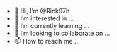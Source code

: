 - 👋 Hi, I’m @Rick97h
- 👀 I’m interested in ...
- 🌱 I’m currently learning ...
- 💞️ I’m looking to collaborate on ...
- 📫 How to reach me ...

<!---
Rick97h/Rick97h is a ✨ special ✨ repository because its `README.md` (this file) appears on your GitHub profile.
You can click the Preview link to take a look at your changes.
--->
